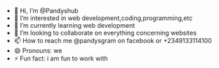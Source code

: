 - 👋 Hi, I’m @Pandyshub
- 👀 I’m interested in web development,coding,programming,etc
- 🌱 I’m currently learning web development
- 💞️ I’m looking to collaborate on everything concerning websites
- 📫 How to reach me @pandysgram on facebook or +2349133114100
- 😄 Pronouns: we
- ⚡ Fun fact: i am fun to work with

<!---
Pandyshub/Pandyshub is a ✨ special ✨ repository because its `README.md` (this file) appears on your GitHub profile.
You can click the Preview link to take a look at your changes.
--->
